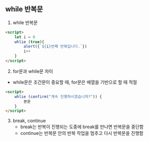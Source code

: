 ## while 반복문
1. while 반복문
```html
<script>
    let i = 0
    whlie (true){
        alert({`${i}번째 반복입니다.`})
        i++
    }
</script>
```
2. for문과 while문 차이
- while문은 조건문이 중요할 때, for문은 배열을 기반으로 할 때 적절
```html
<script>
    whlie (confirm("계속 진행하시겠습니까?")) {
        본문
    }
</script>
```

3. break, continue
    - break는 반복이 진행되는 도중에 break를 만나면 반복문을 중단함
    - continue는 반복문 안의 반복 작업을 멈추고 다시 반복문을 진행함